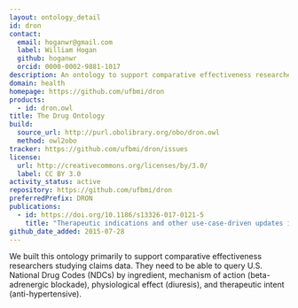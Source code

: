 ```yaml
---
layout: ontology_detail
id: dron
contact:
  email: hoganwr@gmail.com
  label: William Hogan
  github: hoganwr
  orcid: 0000-0002-9881-1017
description: An ontology to support comparative effectiveness researchers studying claims data.
domain: health
homepage: https://github.com/ufbmi/dron
products:
  - id: dron.owl
title: The Drug Ontology
build:
  source_url: http://purl.obolibrary.org/obo/dron.owl
  method: owl2obo
tracker: https://github.com/ufbmi/dron/issues
license:
  url: http://creativecommons.org/licenses/by/3.0/
  label: CC BY 3.0
activity_status: active
repository: https://github.com/ufbmi/dron
preferredPrefix: DRON
publications:
  - id: https://doi.org/10.1186/s13326-017-0121-5
    title: "Therapeutic indications and other use-case-driven updates in the drug ontology: anti-malarials, anti-hypertensives, opioid analgesics, and a large term request"
github_date_added: 2015-07-28
---
```


We built this ontology primarily to support comparative effectiveness researchers studying claims data. They need to be able to query U.S. National Drug Codes (NDCs) by ingredient, mechanism of action (beta-adrenergic blockade), physiological effect (diuresis), and therapeutic intent (anti-hypertensive).

